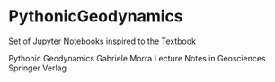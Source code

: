 # PythonicGeodynamics
Set of Jupyter Notebooks inspired to the Textbook 

Pythonic Geodynamics
Gabriele Morra
Lecture Notes in Geosciences
Springer Verlag
